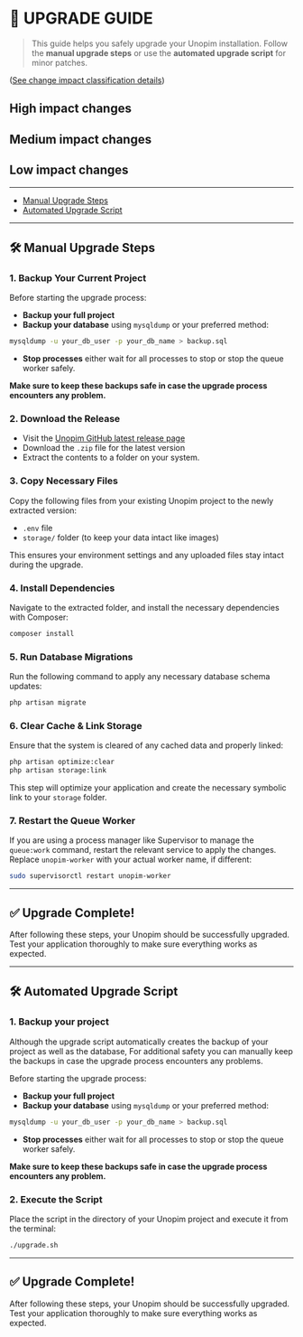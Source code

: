 # 🔼 UPGRADE GUIDE

> This guide helps you safely upgrade your Unopim installation. Follow the **manual upgrade steps** or use the **automated upgrade script** for minor patches.

([See change impact classification details](CHANGE_IMPACT_CLASSIFICATION.md))

## High impact changes

## Medium impact changes

## Low impact changes


---

- [Manual Upgrade Steps](#manual-upgrade-steps)
- [Automated Upgrade Script](#automated-upgrade-script)

---

<a name="manual-upgrade-steps"></a>
## 🛠️ Manual Upgrade Steps

### 1. **Backup Your Current Project**

Before starting the upgrade process:

* **Backup your full project**
* **Backup your database** using `mysqldump` or your preferred method:

```bash
mysqldump -u your_db_user -p your_db_name > backup.sql
```
* **Stop processes** either wait for all processes to stop or stop the queue worker safely.

**Make sure to keep these backups safe in case the upgrade process encounters any problem.**

### 2. **Download the Release**

* Visit the [Unopim GitHub latest release page](https://github.com/unopim/unopim/releases/latest)
* Download the `.zip` file for the latest version
* Extract the contents to a folder on your system.

### 3. **Copy Necessary Files**

Copy the following files from your existing Unopim project to the newly extracted version:

* `.env` file
* `storage/` folder (to keep your data intact like images)

This ensures your environment settings and any uploaded files stay intact during the upgrade.

### 4. **Install Dependencies**

Navigate to the extracted folder, and install the necessary dependencies with Composer:

```bash
composer install
```

### 5. **Run Database Migrations**

Run the following command to apply any necessary database schema updates:

```bash
php artisan migrate
```

### 6. **Clear Cache & Link Storage**

Ensure that the system is cleared of any cached data and properly linked:

```bash
php artisan optimize:clear
php artisan storage:link
```

This step will optimize your application and create the necessary symbolic link to your `storage` folder.

### 7. **Restart the Queue Worker**

If you are using a process manager like Supervisor to manage the `queue:work` command, restart the relevant service to apply the changes. Replace `unopim-worker` with your actual worker name, if different:

```bash
sudo supervisorctl restart unopim-worker
```

---

## ✅ Upgrade Complete!

After following these steps, your Unopim should be successfully upgraded. Test your application thoroughly to make sure everything works as expected.

---

<a name="automated-upgrade-script"></a>
## 🛠️ Automated Upgrade Script

### 1. Backup your project

Although the upgrade script automatically creates the backup of your project as well as the database, For additional safety you can manually keep the backups in case the upgrade process encounters any problems.

Before starting the upgrade process:

* **Backup your full project**
* **Backup your database** using `mysqldump` or your preferred method:

```bash
mysqldump -u your_db_user -p your_db_name > backup.sql
```
* **Stop processes** either wait for all processes to stop or stop the queue worker safely.

**Make sure to keep these backups safe in case the upgrade process encounters any problem.**

### 2. Execute the Script

Place the script in the directory of your Unopim project and execute it from the terminal:

```bash
./upgrade.sh
```

---

## ✅ Upgrade Complete!

After following these steps, your Unopim should be successfully upgraded. Test your application thoroughly to make sure everything works as expected.
